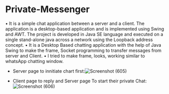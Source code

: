# Private-Messenger

• It is a simple chat application between a server and a client. The application is a desktop-based application and is
implemented using Swing and AWT. The project is developed in Java SE language and executed on a single stand-alone
java across a network using the Loopback address concept.
• It is a Desktop Based chatting application with the help of Java Swing to make the frame, Socket programming to
transfer messages from server and Client.
• I tried to make frame, looks, working similar to whatsApp chatting window.


*  Server page to innitiate chart first:![Screenshot (605)](https://user-images.githubusercontent.com/105808078/215044915-8b3ad46a-4110-4d41-8c34-33479ae0e691.png)







*  Client page to reply and Server page To start their private Chat:
![Screenshot (606)](https://user-images.githubusercontent.com/105808078/215045273-bc0d1c84-f7f0-458e-82c2-65ca4cb16754.png)
